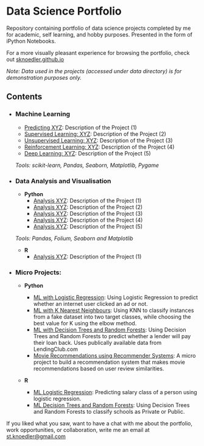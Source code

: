 # Data Science Portfolio
Repository containing portfolio of data science projects completed by me for academic, self learning, and hobby purposes. Presented in the form of iPython Notebooks.

For a more visually pleasant experience for browsing the portfolio, check out [sknoedler.github.io](http://sknoedler.github.io)

_Note: Data used in the projects (accessed under data directory) is for demonstration purposes only._

## Contents

- ### Machine Learning

	- [Predicting XYZ](https://github.com/steffen/.../prediction1.ipynb): Description of the Project (1)
	- [Supervised Learning: XYZ](https://github.com/steffen/.../prediction1.ipynb): Description of the Project (2)
	- [Unsupervised Learning: XYZ](https://github.com/steffen/.../prediction1.ipynb): Description of the Project (3)
	- [Reinforcement Learning: XYZ](https://github.com/steffen/.../prediction1.ipynb): Description of the Project (4)
	- [Deep Learning: XYZ](https://github.com/steffen/.../prediction1.ipynb):  Description of the Project (5)

	_Tools: scikit-learn, Pandas, Seaborn, Matplotlib, Pygame_ 


- ### Data Analysis and Visualisation
	- __Python__
		- [Analysis XYZ](https://github.com/steffen/.../prediction1.ipynb): Description of the Project (1)
		- [Analysis XYZ](https://github.com/steffen/.../prediction1.ipynb): Description of the Project (2)
		- [Analysis XYZ](https://github.com/steffen/.../prediction1.ipynb): Description of the Project (3)
		- [Analysis XYZ](https://github.com/steffen/.../prediction1.ipynb): Description of the Project (4)
		- [Analysis XYZ](https://github.com/steffen/.../prediction1.ipynb):  Description of the Project (5)

		
	_Tools: Pandas, Folium, Seaborn and Matplotlib_

	- __R__ 
		- [Analysis XYZ](https://github.com/steffen/.../prediction1.ipynb): Description of the Project (1)


- ### Micro Projects: 

	- __Python__
		- [ML with Logistic Regression](https://github.com/steffen/.../prediction1.ipynb): Using Logistic Regression to predict whether an internet user clicked an ad or not.
		- [ML with K Nearest Neighbours](https://github.com/steffen/.../prediction1.ipynb): Using KNN to classify instances from a fake dataset into two target classes, while choosing the best value for K using the elbow method.
		- [ML with Decision Trees and Random Forests](https://github.com/steffen/.../prediction1.ipynb): Using Decision Trees and Random Forests to predict whether a lender will pay their loan back. Uses publically available data from LendingClub.com
		- [Movie Recommendations using Recommender Systems](https://github.com/steffen/.../prediction1.ipynb): A micro project to build a recommendation system that makes movie recommendations based on user review similarities. 

	- __R__
		- [ML Logistic Regression](https://github.com/steffen/.../prediction1.ipynb): Predicting salary class of a person using logistic regression.
		- [ML Decision Trees and Random Forests](https://github.com/steffen/.../prediction1.ipynb): Using Decision Trees and Random Forests to classify schools as Private or Public.


If you liked what you saw, want to have a chat with me about the portfolio, work opportunities, or collaboration, write me an email at st.knoedler@gmail.com 

